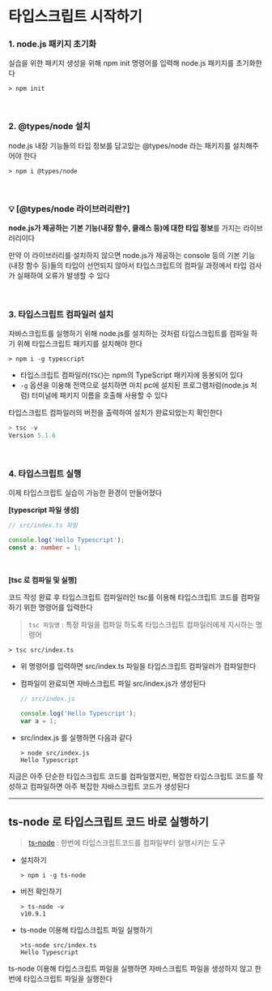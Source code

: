 # 타입스크립트 시작하기

### 1. node.js 패키지 초기화

실습을 위한 패키지 생성을 위해 npm init 명령어를 입력해 node.js 패키지를 초기화한다

```shell
> npm init
```

<br />

### 2. @types/node 설치

node.js 내장 기능들의 타입 정보를 담고있는 @types/node 라는 패키지를 설치해주어야 한다

```shell
> npm i @types/node
```

<br />

### 💡 [@types/node 라이브러리란?]

<b>node.js가 제공하는 기본 기능(내장 함수, 클래스 등)에 대한 타입 정보</b>를 가지는 라이브러리이다

만약 이 라이브러리를 설치하지 않으면 node.js가 제공하는 console 등의 기본 기능(내장 함수 등)들의 타입이 선언되지 않아서 타입스크립트의 컴파일 과정에서 타입 검사가 실패하여 오류가 발생할 수 있다

<br />

### 3. 타입스크립트 컴파일러 설치

자바스크립트를 실행하기 위해 node.js를 설치하는 것처럼 타입스크립트를 컴파일 하기 위해 타입스크립트 패키지를 설치해야 한다

```shell
> npm i -g typescript
```

- 타입스크립트 컴파일러(`TSC`)는 npm의 TypeScript 패키지에 동봉되어 있다
- `-g` 옵션을 이용해 전역으로 설치하면 마치 pc에 설치된 프로그램처럼(node.js 처럼) 터미널에 패키지 이름을 호출해 사용할 수 있다


타입스크립트 컴파일러의 버전을 출력하여 설치가 완료되었는지 확인한다

```jsx
> tsc -v
Version 5.1.6
```

<br />

### 4. 타입스크립트 실행

이제 타입스크립트 실습이 가능한 환경이 만들어졌다

<b>[typescript 파일 생성]</b>
```typescript
// src/index.ts 파일

console.log('Hello Typescript');
const a: number = 1;
```

<br/>

<b>[tsc 로 컴파일 및 실행]</b>

코드 작성 완료 후 타입스크립트 컴파일러인 tsc를 이용해 타입스크립트 코드를 컴파일하기 위한 명령어를 입력한다

> `tsc 파일명` : 특정 파일을 컴파일 하도록 타입스크립트 컴파일러에게 지시하는 명령어

```shell
> tsc src/index.ts
```

- 위 명령어를 입력하면 src/index.ts 파일을 타입스크립트 컴파일러가 컴파일한다

- 컴파일이 완료되면 자바스크립트 파일 src/index.js가 생성된다

  ```javascript
  // src/index.js
  
  console.log('Hello Typescript');
  var a = 1;
  ```
- src/index.js 를 실행하면 다음과 같다

  ```shell
  > node src/index.js
  Hello Typescript
  ```


지금은 아주 단순한 타입스크립트 코드를 컴파일했지만, 복잡한 타입스크립트 코드를 작성하고 컴파일하면 아주 복잡한 자바스크립트 코드가 생성된다

---

## ts-node 로 타입스크립트 코드 바로 실행하기

> [ts-node](https://www.npmjs.com/package/ts-node)
> : 한번에 타입스크립트코드를 컴파일부터 실행시키는 도구

- 설치하기
  
  ```shell
  > npm i -g ts-node
  ```

- 버전 확인하기

  ```shell
  > ts-node -v
  v10.9.1
  ```

- ts-node 이용해 타입스크립트 파일 실행하기

  ```shell
  >ts-node src/index.ts
  Hello Typescript
  ```

ts-node 이용해 타입스크립트 파일을 실행하면 자바스크립트 파일을 생성하지 않고 한번에 타입스크립트 파일을 실행한다
